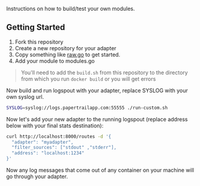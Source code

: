 Instructions on how to build/test your own modules. 

## Getting Started

1. Fork this repository
1. Create a new repository for your adapter
1. Copy something like [raw.go](https://github.com/deliveroo/logspout/blob/master/adapters/raw/raw.go) to get started.
1. Add your module to modules.go

> You'll need to add the `build.sh` from this repository to the directory from which you run `docker build` or you will get errors

Now build and run logspout with your adapter, replace SYSLOG with your own syslog url. 

```sh
SYSLOG=syslog://logs.papertrailapp.com:55555 ./run-custom.sh
```

Now let's add your new adapter to the running logspout (replace address below with your final stats destination):

```sh
curl http://localhost:8000/routes -d '{
  "adapter": "myadapter",
  "filter_sources": ["stdout" ,"stderr"],
  "address": "localhost:1234"
}'
```

Now any log messages that come out of any container on your machine will go through your adapter. 
